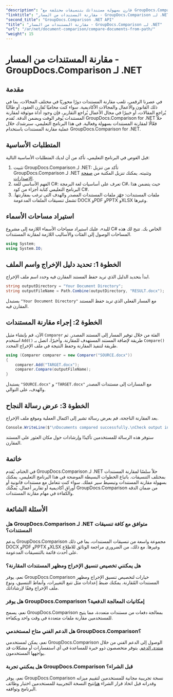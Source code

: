 ```yaml
---
"description": "قارن بسهولة مستنداتك بتنسيقات مختلفة مع GroupDocs.Comparison لـ .NET. وفر وقتك وتأكد من دقة أعمالك القانونية والأكاديمية والتجارية."
"linktitle": "مقارنة المستندات من المسار - GroupDocs.Comparison لـ .NET"
"second_title": "GroupDocs.Comparison .NET API"
"title": "مقارنة المستندات من المسار - GroupDocs.Comparison لـ .NET"
"url": "/ar/net/document-comparison/compare-documents-from-path/"
"weight": 15
---
```


# مقارنة المستندات من المسار - GroupDocs.Comparison لـ .NET

## مقدمة
في عصرنا الرقمي، تلعب مقارنة المستندات دورًا محوريًا في مختلف المجالات، بما في ذلك القانون والأعمال والمجالات الأكاديمية. سواء كنت محاميًا تُقارن العقود، أو طالبًا يُراجع المقالات، أو خبيرًا في مجال الأعمال يُراجع التقارير، فإن وجود أداة موثوقة لمقارنة المستندات يُوفر الوقت ويضمن الدقة. تُقدم GroupDocs.Comparison for .NET حلاً فعّالًا لمقارنة المستندات بسهولة وفعالية. في هذا البرنامج التعليمي، سنرشدك خلال عملية مقارنة المستندات باستخدام GroupDocs.Comparison for .NET.
## المتطلبات الأساسية
قبل الغوص في البرنامج التعليمي، تأكد من أن لديك المتطلبات الأساسية التالية:
1. تثبيت GroupDocs.Comparison لـ .NET: تأكد من تنزيل GroupDocs.Comparison لـ .NET وتثبيته. يمكنك تنزيل المكتبة من [صفحة الإصدارات](https://releases.groupdocs.com/comparison/net/).
2. الفهم الأساسي للغة C#: تعرف على أساسيات لغة البرمجة C#، حيث يتضمن هذا البرنامج التعليمي كتابة أجزاء من كود C#.
3. ملفات المستندات: جهّز ملفات المستندات المصدر والهدف التي ترغب بمقارنتها. تشمل تنسيقات الملفات المدعومة DOCX وPDF وPPTX وXLSX وغيرها.

## استيراد مساحات الأسماء
للبدء، عليك استيراد مساحات الأسماء اللازمة إلى مشروع C# الخاص بك. تتيح لك هذه المساحات الوصول إلى الفئات والأساليب اللازمة لمقارنة المستندات.
```csharp
using System;
using System.IO;
```
## الخطوة 1: تحديد دليل الإخراج واسم الملف
ابدأ بتحديد الدليل الذي تريد حفظ المستند المقارن فيه وحدد اسم ملف الإخراج.
```csharp
string outputDirectory = "Your Document Directory";
string outputFileName = Path.Combine(outputDirectory, "RESULT.docx");
```
يستبدل `"Your Document Directory"` مع المسار الفعلي الذي تريد حفظ المستند المقارن فيه.
## الخطوة 2: إجراء مقارنة المستندات
الآن، قم بإنشاء مثيل `Comparer` الفئة من خلال توفير المسار إلى المستند المصدر. ثم استخدم `Add()` طريقة لإضافة المستند المستهدف للمقارنة. وأخيرًا، اتصل بـ `Compare()` طريقة لتنفيذ المقارنة وحفظ النتيجة في ملف الإخراج المحدد.
```csharp
using (Comparer comparer = new Comparer("SOURCE.docx"))
{
    comparer.Add("TARGET.docx");
    comparer.Compare(outputFileName);
}
```
يستبدل `"SOURCE.docx"` و `"TARGET.docx"` مع المسارات إلى مستندات المصدر والهدف، على التوالي.
## الخطوة 3: عرض رسالة النجاح
بعد المقارنة الناجحة، قم بعرض رسالة تشير إلى اكتمال العملية وموقع ملف الإخراج.
```csharp
Console.WriteLine($"\nDocuments compared successfully.\nCheck output in {outputDirectory}.");
```
ستوفر هذه الرسالة للمستخدمين تأكيدًا وإرشادات حول مكان العثور على المستند المقارن.

## خاتمة
في الختام، يُقدم GroupDocs.Comparison لـ .NET حلاً سلسًا لمقارنة المستندات بمختلف التنسيقات. باتباع الخطوات البسيطة الموضحة في هذا البرنامج التعليمي، يمكنك بسهولة مقارنة المستندات وتبسيط سير عملك. سواء كنت تتعامل مع مستندات قانونية أو أوراق أكاديمية أو تقارير أعمال، يُمكّنك GroupDocs.Comparison من ضمان الدقة والكفاءة في مهام مقارنة المستندات.
## الأسئلة الشائعة
### هل GroupDocs.Comparison لـ .NET متوافق مع كافة تنسيقات المستندات؟
يدعم GroupDocs.Comparison مجموعة واسعة من تنسيقات المستندات، بما في ذلك DOCX وPDF وPPTX وXLSX وغيرها. مع ذلك، من الضروري مراجعة الوثائق للاطلاع على أحدث قائمة بالتنسيقات المدعومة.
### هل يمكنني تخصيص تنسيق الإخراج ومظهر المستندات المقارنة؟
نعم، يوفر GroupDocs.Comparison خيارات لتخصيص تنسيق الإخراج ومظهر المستندات المُقارنة. يمكنك ضبط إعدادات مثل تتبع التغييرات، وأنماط التنسيق، ونوع ملف الإخراج وفقًا لإرشاداتك.
### هل يوفر GroupDocs.Comparison إمكانيات المعالجة الدفعية؟
نعم، يسمح GroupDocs.Comparison بمعالجة دفعات من مستندات متعددة، مما يتيح للمستخدمين مقارنة ملفات متعددة في وقت واحد وبكفاءة.
### هل الدعم الفني متاح لمستخدمي GroupDocs.Comparison؟
نعم، يمكن لمستخدمي GroupDocs.Comparison الوصول إلى الدعم الفني من خلال [منتدى الدعم](https://forum.groupdocs.com/c/comparison/12). يتوفر متخصصون ذوو خبرة للمساعدة في أي استفسارات أو مشكلات قد يواجهها المستخدمون.
### هل يمكنني تجربة GroupDocs.Comparison قبل الشراء؟
نعم، يوفر GroupDocs.Comparison نسخة تجريبية مجانية للمستخدمين لتقييم ميزاته وقدراته قبل اتخاذ قرار الشراء [هنا](https://releases.groupdocs.com/)تتيح النسخة التجريبية للمستخدمين اختبار وظائف البرنامج وتوافقه.